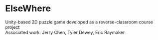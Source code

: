 # ElseWhere
Unity-based 2D puzzle game developed as a reverse-classroom course project<br />
Associated work: Jerry Chen, Tyler Dewey, Eric Raymaker
